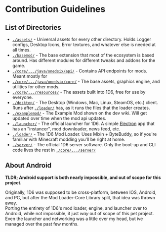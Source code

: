 # Contribution Guidelines

## List of Directories

- [`./assets/`](../assets) - Universal assets for every other directory. Holds Logger configs, Desktop Icons, Error textures, and whatever else is needed at all times.
- [`./basemod/`](../basemod) - The base extension that most of the ecosystem is based around. Has different modules for different tweaks and addons for the game.
- [`./core/.../java/onedsix/api/`](../core/src/main/java/onedsix/api) - Contains API endpoints for mods. Meant mostly for
- [`./core/.../java/onedsix/core/`](../core/src/main/java/onedsix/core) - The base assets, graphics engine, and utilities for other mods.
- [`./core/.../resources/`](../core/src/main/resources) - The assets built into 1D6, free for use by everyone.
- [`./desktop/`](../desktop) - The Desktop (Windows, Mac, Linux, SteamOS, etc.) client. Runs after [`./loader/`](../loader) has, as it runs the files that the loader creates.
- [`./examplemod/`](../examplemod) - The Example Mod shown on the dev wiki. Will get updated over time when the mod api updates.
- [`./launcher/`](../launcher) - The official launcher for 1D6. A simple [Electron](https://www.electronjs.org/) app that has an "instancer", mod downloader, news feed, etc.
- [`./loader/`](../loader) - The 1D6 Mod Loader. Uses Mixin + ByteBuddy, so if you're familiar with Minecraft modding you'll be right at home.
- [`./server/`](../server) - The official 1D6 server software. Only the boot-up and CLI code lives the rest in [`./core/.../server/`](../core/src/main/java/onedsix/core/server)

## About Android

**TLDR; Android support is both nearly impossible, and out of scope for this project.**

Originally, 1D6 was supposed to be cross-platform, between IOS, Android, and PC, but after the Mod Loader-Core Library split, that idea was thrown away.\
Porting the entirety of 1D6's mod loader, engine, and launcher over to Android, while not impossible, it just *way* out of scope of this pet project.\
Even the launcher and networking was a little over my head, but ive managed over the past few months.
